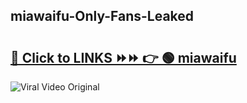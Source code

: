 
 ## miawaifu-Only-Fans-Leaked

# <h2><a href="https://clipsfans.com/miawaifu&ref=git">🔗 Click to LINKS ⏩⏩ 👉 🟢 miawaifu </a></h2>

<a href="https://clipsfans.com/miawaifu&ref=git" rel="nofollow" data-target="animated-image.originalLink"><img src="https://i.ibb.co.com/xMMVF88/686577567.gif" alt="Viral Video Original" style="max-width: 100%; display: inline-block;" data-target="animated-image.originalImage"></a>
